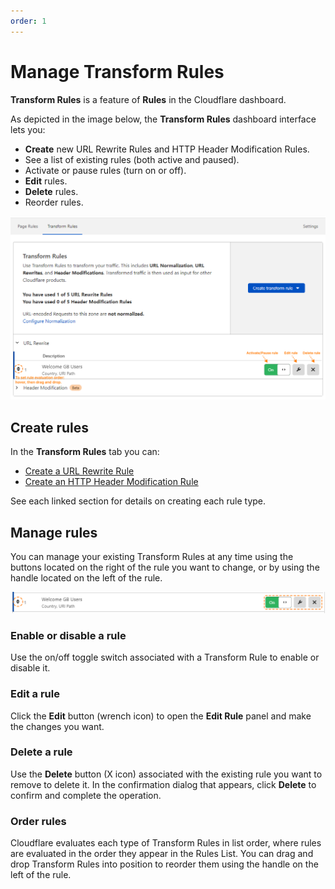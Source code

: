 ```yaml
---
order: 1
---
```


# Manage Transform Rules

**Transform Rules** is a feature of **Rules** in the Cloudflare dashboard.

As depicted in the image below, the **Transform Rules** dashboard interface lets you:

- **Create** new URL Rewrite Rules and HTTP Header Modification Rules.
- See a list of existing rules (both active and paused).
- Activate or pause rules (turn on or off).
- **Edit** rules.
- **Delete** rules.
- Reorder rules.

![Available operations in Transform Rules tab](../static/transform/transform-rules-tab.png)

## Create rules

In the **Transform Rules** tab you can:
 
* [Create a URL Rewrite Rule](/transform/create-url-rewrite-rule)
* [Create an HTTP Header Modification Rule](/transform/create-header-modification-rule)
 
See each linked section for details on creating each rule type.

## Manage rules

You can manage your existing Transform Rules at any time using the buttons located on the right of the rule you want to change, or by using the handle located on the left of the rule. 

![Available rule operations in the Rules List](../static/transform/rule-operations.png)

### Enable or disable a rule

Use the on/off toggle switch associated with a Transform Rule to enable or disable it.

### Edit a rule

Click the **Edit** button (wrench icon) to open the **Edit Rule** panel and make the changes you want.

### Delete a rule

Use the **Delete** button (X icon) associated with the existing rule you want to remove to delete it. In the confirmation dialog that appears, click **Delete** to confirm and complete the operation.

### Order rules

Cloudflare evaluates each type of Transform Rules in list order, where rules are evaluated in the order they appear in the Rules List. You can drag and drop Transform Rules into position to reorder them using the handle on the left of the rule.
